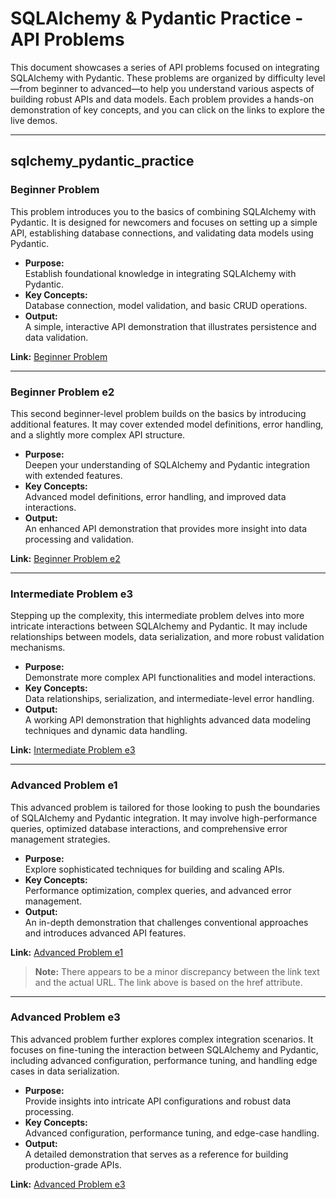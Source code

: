# SQLAlchemy & Pydantic Practice - API Problems

This document showcases a series of API problems focused on integrating SQLAlchemy with Pydantic. These problems are organized by difficulty level—from beginner to advanced—to help you understand various aspects of building robust APIs and data models. Each problem provides a hands-on demonstration of key concepts, and you can click on the links to explore the live demos.

---

## sqlchemy_pydantic_practice

### Beginner Problem

This problem introduces you to the basics of combining SQLAlchemy with Pydantic. It is designed for newcomers and focuses on setting up a simple API, establishing database connections, and validating data models using Pydantic.

- **Purpose:**  
  Establish foundational knowledge in integrating SQLAlchemy with Pydantic.
- **Key Concepts:**  
  Database connection, model validation, and basic CRUD operations.
- **Output:**  
  A simple, interactive API demonstration that illustrates persistence and data validation.

**Link:** [Beginner Problem](https://chatgpt.com/share/67baf2ae-342c-800a-bcb0-9e4e943e6921)

---

### Beginner Problem e2

This second beginner-level problem builds on the basics by introducing additional features. It may cover extended model definitions, error handling, and a slightly more complex API structure.

- **Purpose:**  
  Deepen your understanding of SQLAlchemy and Pydantic integration with extended features.
- **Key Concepts:**  
  Advanced model definitions, error handling, and improved data interactions.
- **Output:**  
  An enhanced API demonstration that provides more insight into data processing and validation.

**Link:** [Beginner Problem e2](https://chatgpt.com/share/67bb0ec0-2864-8003-a13b-7ab33fdbff61)

---

### Intermediate Problem e3

Stepping up the complexity, this intermediate problem delves into more intricate interactions between SQLAlchemy and Pydantic. It may include relationships between models, data serialization, and more robust validation mechanisms.

- **Purpose:**  
  Demonstrate more complex API functionalities and model interactions.
- **Key Concepts:**  
  Data relationships, serialization, and intermediate-level error handling.
- **Output:**  
  A working API demonstration that highlights advanced data modeling techniques and dynamic data handling.

**Link:** [Intermediate Problem e3](https://chatgpt.com/share/67bb25fd-d8c8-8003-a8bc-f3de541affeb)

---

### Advanced Problem e1

This advanced problem is tailored for those looking to push the boundaries of SQLAlchemy and Pydantic integration. It may involve high-performance queries, optimized database interactions, and comprehensive error management strategies.

- **Purpose:**  
  Explore sophisticated techniques for building and scaling APIs.
- **Key Concepts:**  
  Performance optimization, complex queries, and advanced error management.
- **Output:**  
  An in-depth demonstration that challenges conventional approaches and introduces advanced API features.

**Link:** [Advanced Problem e1](https://chatgpt.com/share/67b974a0-6464-8010-8355-5dbbfe2fee7e)

> **Note:** There appears to be a minor discrepancy between the link text and the actual URL. The link above is based on the href attribute.

---

### Advanced Problem e3

This advanced problem further explores complex integration scenarios. It focuses on fine-tuning the interaction between SQLAlchemy and Pydantic, including advanced configuration, performance tuning, and handling edge cases in data serialization.

- **Purpose:**  
  Provide insights into intricate API configurations and robust data processing.
- **Key Concepts:**  
  Advanced configuration, performance tuning, and edge-case handling.
- **Output:**  
  A detailed demonstration that serves as a reference for building production-grade APIs.

**Link:** [Advanced Problem e3](https://chatgpt.com/share/67bb3471-761c-8003-9acd-82de4e4f255b)


